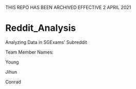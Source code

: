 THIS REPO HAS BEEN ARCHIVED EFFECTIVE 2 APRIL 2021

# Reddit_Analysis
Analyzing Data in SGExams' Subreddit

Team Member Names:

Young

Jihun

Conrad
